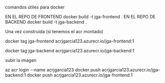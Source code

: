 comandos útiles para docker

EN EL REPO DE FRONTEND
docker build -t jga-frontend .
EN EL REPO DE BACKEND
docker build -t jga-backend .

Una vez construida (si tenemos el acr montado)

docker tag jga-frontend acrjgarcia123.azurecr.io/jga-frontend:1

docker tag jga-backend acrjgarcia123.azurecr.io/jga-backend:1

subir la imagen

az acr login --name acrjgarcia123
docker push acrjgarcia123.azurecr.io/jga-backend:1
docker push acrjgarcia123.azurecr.io/jga-frontend:1

